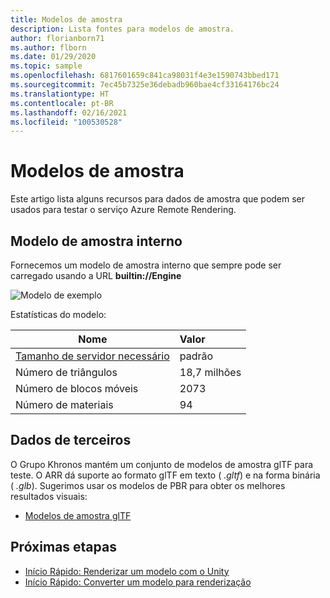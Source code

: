 ```yaml
---
title: Modelos de amostra
description: Lista fontes para modelos de amostra.
author: florianborn71
ms.author: flborn
ms.date: 01/29/2020
ms.topic: sample
ms.openlocfilehash: 6817601659c841ca98031f4e3e1590743bbed171
ms.sourcegitcommit: 7ec45b7325e36debadb960bae4cf33164176bc24
ms.translationtype: HT
ms.contentlocale: pt-BR
ms.lasthandoff: 02/16/2021
ms.locfileid: "100530528"
---
```

# <a name="sample-models"></a>Modelos de amostra

Este artigo lista alguns recursos para dados de amostra que podem ser usados para testar o serviço Azure Remote Rendering.

## <a name="built-in-sample-model"></a>Modelo de amostra interno

Fornecemos um modelo de amostra interno que sempre pode ser carregado usando a URL **builtin://Engine**

![Modelo de exemplo](./media/sample-model.png "Modelo de exemplo")

Estatísticas do modelo:

| Nome | Valor |
|-----------|:-----------|
| [Tamanho de servidor necessário](../reference/vm-sizes.md) | padrão |
| Número de triângulos | 18,7 milhões |
| Número de blocos móveis | 2073 |
| Número de materiais | 94 |

## <a name="third-party-data"></a>Dados de terceiros

O Grupo Khronos mantém um conjunto de modelos de amostra glTF para teste. O ARR dá suporte ao formato glTF em texto ( *.gltf*) e na forma binária ( *.glb*). Sugerimos usar os modelos de PBR para obter os melhores resultados visuais:

* [Modelos de amostra glTF](https://github.com/KhronosGroup/glTF-Sample-Models)

## <a name="next-steps"></a>Próximas etapas

* [Início Rápido: Renderizar um modelo com o Unity](../quickstarts/render-model.md)
* [Início Rápido: Converter um modelo para renderização](../quickstarts/convert-model.md)
